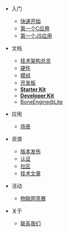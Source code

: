- 入门
  - [快速开始](zh-cn/quickstart.md)
  - [第一个C应用](zh-cn/helloworld.md)
  - [第一个JS应用](zh-cn/boneengine_firstjs.md)

- 文档
  - [技术架构总览](zh-cn/technical-overview.md)
  - [硬件](zh-cn/hardware.md)
  - [模组](zh-cn/modules.md)
  - [开发板](zh-cn/boards.md)
  - [**Starter Kit**](zh-cn/starterkit.md)
  - [**Developer Kit**](zh-cn/developerkit.md)
  - [BoneEngine@Lite](zh-cn/boneengine-lite-tech.md)

- 应用
  - [场景](zh-cn/scenario.md)

- 资源
  - [版本发布](zh-cn/release.md)
  - [认证](zh-cn/certification.md)
  - [社区](zh-cn/community.md)
  - [技术文章](zh-cn/articles.md)

- 活动
  - [物联网竞赛](zh-cn/activity-iot-contest.md)

- 关于
  - [联系我们](zh-cn/contact.md)
